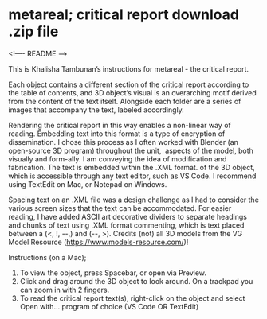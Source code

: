 # metareal; critical report download .zip file

<!—- README ——>



This is Khalisha Tambunan’s instructions for metareal - the critical report.

Each object contains a different section of the critical report according to the table of contents, and 3D object’s visual is an overarching motif derived from the content of the text itself. Alongside each folder are a series of images that accompany the text, labeled accordingly.

Rendering the critical report in this way enables a non-linear way of reading. Embedding text into this format is a type of encryption of dissemination. I chose this process as I often worked with Blender (an open-source 3D program) throughout the unit,  aspects of the model, both visually and form-ally. I am conveying the idea of modification and fabrication. The text is embedded within the .XML format. of the 3D object, which is accessible through any text editor, such as VS Code. I recommend using TextEdit on Mac, or Notepad on Windows. 

Spacing text on an .XML file was a design challenge as I had to consider the various screen sizes that the text can be accommodated. For easier reading, I have added ASCII art decorative dividers to separate headings and chunks of text using .XML format commenting, which is text placed between a (<, !, --,) and (--, >).
Credits (not) all 3D models from the VG Model Resource (https://www.models-resource.com/)!

Instructions (on a Mac);
1. To view the object, press Spacebar, or open via Preview.
2. Click and drag around the 3D object to look around. On a trackpad you can zoom in with 2 fingers.
3. To read the critical report text(s), right-click on the object and select Open with... program of choice (VS Code OR TextEdit)
